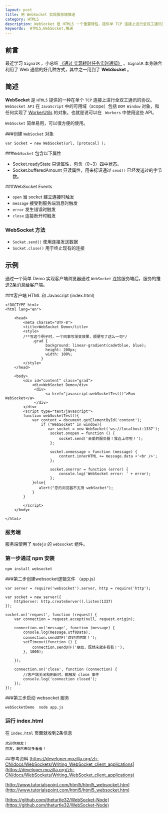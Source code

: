 ```yaml
---
layout: post
title: 用 WebSocket 实现服务端推送
category: HTML5
description: WebSocket 是 HTML5 一个重要特性，提供单 TCP 连接上进行全双工通讯的协议。本文用 WebSocket 实现一个简单推送。
keywords:  HTML5,WebSocket,推送
--- 
```


## 前言
最近学习 `SignalR` ，小总结 
[《通过  实现耗时任务实时通知》](http://haifengwang.github.io/blog/net/2015/07/15/a-net-SignalR_Real-time-Notifications.html) 。`SignalR` 本身融合利用了 Web 通信的好几种方式，其中之一用到了 **WebSocket** 。

## 简述
**WebSocket** 是 `HTML5` 提供的一种在单个 `TCP` 连接上进行全双工通讯的协议。`WebSocket API` 在 `JavaScript` 中的可用域（scope）包括 `DOM Window` 对象，和任何实现了 [WorkerUtils](https://developer.mozilla.org/zh-CN/docs/Web/API/WorkerUtils) 的对象。也就是说可以在 ` Workers` 中使用这些 API。

`WebSocket` 简单易用，可以很方便的使用。

###创建 `WebSocket` 对象

```
var Socket = new WebSocket(url, [protocal] );
```

###`WebSocket` 包含以下属性

+ Socket.readyState 只读属性，包含（0~3）四中状态。
+ Socket.bufferedAmount 只读属性，用来标识通过 `send()` 已经发送过的字节数。

###WebSocket Events

+ `open` 当 socket 建立连接时触发
+ `message` 接受到服务端消息时触发
+ `error` 发生错误时触发
+ `close` 连接断开时触发

### WebSocket 方法
+ `Socket.send()` 使用连接发送数据
+ `Socket.close()` 用于终止现有的连接

## 示例
通过一个简单 Demo 实现客户端浏览器通过 `WebSocket` 连接服务端后，服务的推送2条消息给客户端。

###客户端 HTML 和 Javascript (index.html)

```
<!DOCTYPE html>
<html lang="en">
    
    <head>
        <meta charset="UTF-8">
        <title>WebSocket Demo</title>
        <style>
        /**写这个例子时，一个同事写渐变效果，顺便写了这么一句*/
            .grad {
                  background: linear-gradient(cadetblue, blue); 
                  height: 200px;
                  width: 100%;
                }
        </style>
    </head>
    
    <body>
        <div id="content" class="grad">
            <div>WebSocket Demo</div>
             <div>
                  <a href="javascript:webSocketTest()">Run WebSocket</a>
             </div>
        </div>
        <script type="text/javascript">
        function webSocketTest(){
            var content = document.getElementById('content');
                if ("WebSocket" in window){
                   var socket = new WebSocket('ws://localhost:1337');
                    socket.onopen = function () {
                        socket.send('亲爱的服务器！我连上你啦！');
                    };
                
                    socket.onmessage = function (message) {
                        content.innerHTML += message.data +'<br />';
                    };
                
                    socket.onerror = function (error) {
                        console.log('WebSocket error: ' + error);
                    }; 
            }else{
               alert("您的浏览器不支持 webSocket");
            }
        }
            
        </script>
    </body>

</html>
```

### 服务端
服务端使用了 `Nodejs` 的 `websocket` 组件。

### 第一步通过 npm 安装
```
npm install websocket
```

###第二步创建websocket逻辑文件 （app.js）

```
var server = require('websocket').server, http = require('http');

var socket = new server({
    httpServer: http.createServer().listen(1337)
});

socket.on('request', function (request) {
	var connection = request.accept(null, request.origin);

	connection.on('message', function (message) {
		console.log(message.utf8Data);
		connection.sendUTF('欢迎你朋友！');
		setTimeout(function () {
			connection.sendUTF('朋友，既然来就多看看！');
		}, 1000);
		
	});

	connection.on('close', function (connection) {
		//客户端关闭和刷新时，都触发 close 事件
		console.log('connection closed');
	});
}); 

```

###第三步启动 websocket 服务
```
webSocketDemo  node app.js
```
### 运行 index.html 
在 `index.html` 页面就收到2条信息

```
欢迎你朋友！
朋友，既然来就多看看！
```

##参考资料
[https://developer.mozilla.org/zh-CN/docs/WebSockets/Writing_WebSocket_client_applications](https://developer.mozilla.org/zh-CN/docs/WebSockets/Writing_WebSocket_client_applications)

[http://www.tutorialspoint.com/html5/html5_websocket.htm](http://www.tutorialspoint.com/html5/html5_websocket.htm)

[https://github.com/theturtle32/WebSocket-Node](https://github.com/theturtle32/WebSocket-Node)
